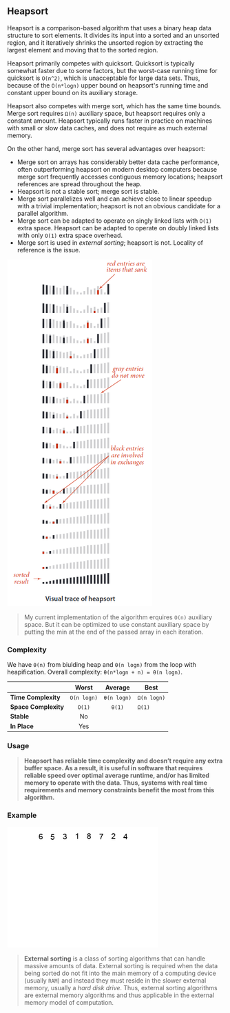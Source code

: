## Heapsort
Heapsort is a comparison-based algorithm that uses a binary heap data structure to sort elements. It divides its input into a sorted and an unsorted region, and it iteratively shrinks the unsorted region by extracting the largest element and moving that to the sorted region.

Heapsort primarily competes with quicksort. Quicksort is typically somewhat faster due to some factors, but the worst-case running time for quicksort is `O(n^2)`, which is unacceptable for large data sets. Thus, because of the `O(n*logn)` upper bound on heapsort's running time and constant upper bound on its auxiliary storage.

Heapsort also competes with merge sort, which has the same time bounds. Merge sort requires `Ω(n)` auxiliary space, but heapsort requires only a constant amount. Heapsort typically runs faster in practice on machines with small or slow data caches, and does not require as much external memory.

On the other hand, merge sort has several advantages over heapsort:
* Merge sort on arrays has considerably better data cache performance, often outperforming heapsort on modern desktop computers because merge sort frequently accesses contiguous memory locations; heapsort references are spread throughout the heap.
* Heapsort is not a stable sort; merge sort is stable.
* Merge sort parallelizes well and can achieve close to linear speedup with a trivial implementation; heapsort is not an obvious candidate for a parallel algorithm.
* Merge sort can be adapted to operate on singly linked lists with `O(1)` extra space. Heapsort can be adapted to operate on doubly linked lists with only `O(1)` extra space overhead.
* Merge sort is used in _external sorting_; heapsort is not. Locality of reference is the issue.

![heapsort-visual-trace](./images/heapsort-visual-trace.png)

> My current implementation of the algorithm erquires `O(n)` auxiliary space. But it can be optimized to use constant auxiliary space by putting the min at the end of the passed array in each iteration.

### Complexity
We have `θ(n)` from biulding heap and `θ(n logn)` from the loop with heapification. Overall complexity: `θ(n*logn + n) = θ(n logn)`.

|  | Worst | Average | Best |
|:--|:-:|:-:|---|
| __Time Complexity__ | `O(n logn)` | `θ(n logn)` | `Ω(n logn)` |
| __Space Complexity__ | `O(1)` | `θ(1)` | `Ω(1)` |
| __Stable__ | No |
| __In Place__ | Yes |

### Usage

> __Heapsort has reliable time complexity and doesn’t require any extra buffer space. As a result, it is useful in software that requires reliable speed over optimal average runtime, and/or has limited memory to operate with the data. Thus, systems with real time requirements and memory constraints benefit the most from this algorithm.__

### Example

![heap-sort](./images/heap-sort.gif)

> __External sorting__ is a class of sorting algorithms that can handle massive amounts of data. External sorting is required when the data being sorted do not fit into the main memory of a computing device (usually `RAM`) and instead they must reside in the slower external memory, usually a _hard disk drive_. Thus, external sorting algorithms are external memory algorithms and thus applicable in the external memory model of computation.